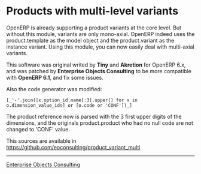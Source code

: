 Products with multi-level variants
==================================

OpenERP is already supporting a product variants at the core level. But
without this module, variants are only mono-axial. OpenERP indeed uses the product.template
as the model object and the product.variant as the instance variant.
Using this module, you can now easily deal with multi-axial variants.

This software was original writed by **Tiny** and **Akretion** for OpenERP 6.x, and
was patched by **Enterprise Objects Consulting** to be more compatible
with **OpenERP 6.1**, and fix some issues.

Also the code generator was modified:

    [_'-'.join([x.option_id.name[:3].upper() for x in o.dimension_value_ids] or [o.code or 'CONF'])_]

The product reference now is parsed with the 3 first upper digits of the dimensions,
and the originals product.product who had no null code are not changed to 'CONF' value. 

This sources are available in https://github.com/eoconsulting/product_variant_multi

__________

[Enterprise Objects Consulting](http://www.eoconsulting.com.ar)
